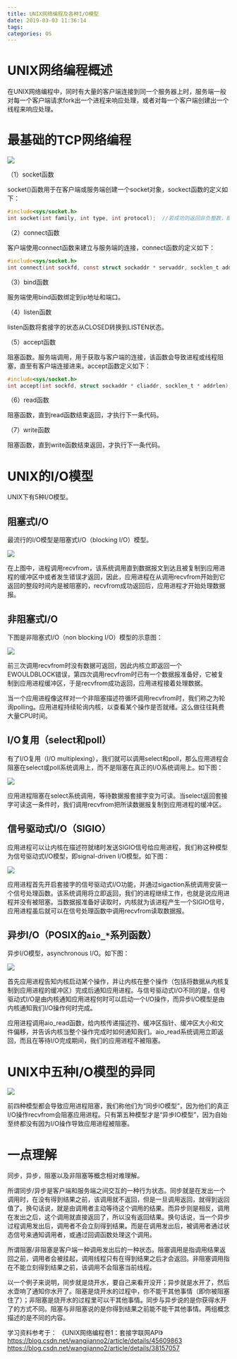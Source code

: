 ```yaml
---
title: UNIX网络编程及各种I/O模型
date: 2019-03-03 11:36:14
tags:
categories: OS
---
```


# UNIX网络编程概述

在UNIX网络编程中，同时有大量的客户端连接到同一个服务器上时，服务端一般对每一个客户端请求fork出一个进程来响应处理，或者对每一个客户端创建出一个线程来响应处理。

# 最基础的TCP网络编程

![](/images/unix_io_1_1.png)

（1）socket函数

socket()函数用于在客户端或服务端创建一个socket对象，sockect函数的定义如下：

```c
#include<sys/socket.h>
int socket(int family, int type, int protocol);  //若成功则返回非负整数，即为socket的文件描述符fd。若失败则返回-1
```

（2）connect函数

客户端使用connect函数来建立与服务端的连接，connect函数的定义如下：

```c
#include<sys/socket.h>
int connect(int sockfd, const struct sockaddr * servaddr, socklen_t addrlen);  //若成功则返回0，若失败则返回-1
```

（3）bind函数

服务端使用bind函数绑定到ip地址和端口。

（4）listen函数

listen函数将套接字的状态从CLOSED转换到LISTEN状态。

（5）accept函数

阻塞函数。服务端调用，用于获取与客户端的连接，该函数会导致进程或线程阻塞，直至有客户端连接进来。accept函数定义如下：

```c
#include<sys/socket.h>
int accept(int sockfd, struct sockaddr * cliaddr, socklen_t * addrlen);  //若accept成功，则返回一个全新的文件描述符，代表着与客户端的网络连接
```

（6）read函数

阻塞函数，直到read函数结束返回，才执行下一条代码。

（7）write函数

阻塞函数，直到write函数结束返回，才执行下一条代码。

# UNIX的I/O模型

UNIX下有5种I/O模型。

## 阻塞式I/O

最流行的I/O模型是阻塞式I/O（blocking I/O）模型。

![](/images/unix_io_1_2.png)

在上图中，进程调用recvfrom，该系统调用直到数据报文到达且被复制到应用进程的缓冲区中或者发生错误才返回，因此，应用进程在从调用recvfrom开始到它返回的整段时间内是被阻塞的，recvfrom成功返回后，应用进程才开始处理数据报。

## 非阻塞式I/O

下图是非阻塞式I/O（non blocking I/O）模型的示意图：

![](/images/unix_io_1_3.png)

前三次调用recvfrom时没有数据可返回，因此内核立即返回一个EWOULDBLOCK错误，第四次调用recvfrom时已有一个数据报准备好，它被复制到应用进程缓冲区，于是recvfrom成功返回，应用进程接着处理数据。

当一个应用进程像这样对一个非阻塞描述符循环调用recvfrom时，我们称之为轮询polling。应用进程持续轮询内核，以查看某个操作是否就绪。这么做往往耗费大量CPU时间。

## I/O复用（select和poll）

有了I/O复用（I/O multiplexing），我们就可以调用select和poll，那么应用进程会阻塞在select或poll系统调用上，而不是阻塞在真正的I/O系统调用上。如下图：

![](/images/unix_io_1_4.png)

应用进程阻塞在select系统调用，等待数据报套接字变为可读。当select返回套接字可读这一条件时，我们调用recvfrom把所读数据报复制到应用进程的缓冲区。

## 信号驱动式I/O（SIGIO）

应用进程可以让内核在描述符就绪时发送SIGIO信号给应用进程，我们称这种模型为信号驱动式I/O模型，即signal-driven I/O模型。如下图：

![](/images/unix_io_1_5.png)

应用进程首先开启套接字的信号驱动式I/O功能，并通过sigaction系统调用安装一个信号处理函数。该系统调用将立即返回，我们的进程继续工作，也就是说应用进程并没有被阻塞。当数据报准备好读取时，内核就为该进程产生一个SIGIO信号，应用进程虽后就可以在信号处理函数中调用recvfrom读取数据报。

## 异步I/O（POSIX的`aio_*`系列函数）

异步I/O模型，asynchronous I/O。如下图：

![](/images/unix_io_1_6.png)

首先应用进程告知内核启动某个操作，并让内核在整个操作（包括将数据从内核复制到应用进程的缓冲区）完成后通知应用进程。与信号驱动式I/O不同的是，信号驱动式I/O是由内核通知应用进程何时可以启动一个I/O操作，而异步I/O模型是由内核通知我们I/O操作何时完成。

应用进程调用aio_read函数，给内核传递描述符、缓冲区指针、缓冲区大小和文件偏移，并告诉内核当整个操作完成时如何通知我们。aio_read系统调用立即返回，而且在等待I/O完成期间，我们的应用进程不被阻塞。

# UNIX中五种I/O模型的异同

![](/images/unix_io_1_7.png)

前四种模型都会导致应用进程阻塞，我们称他们为“同步IO模型”，因为他们的真正I/O操作recvfrom会阻塞应用进程。只有第五种模型才是“异步IO模型”，因为自始至终都没有因为I/O操作导致应用进程被阻塞。

# 一点理解

同步，异步，阻塞以及非阻塞等概念相对难理解。

所谓同步/异步是客户端和服务端之间交互的一种行为状态。同步就是在发出一个调用时，在没有得到结果之前，该调用就不返回，但是一旦调用返回，就得到返回值了。换句话说，就是由调用者主动等待这个调用的结果。而异步则是相反，调用在发出之后，这个调用就直接返回了，所以没有返回结果。换句话说，当一个异步过程调用发出后，调用者不会立刻得到结果。而是在调用发出后，被调用者通过状态信号来通知调用者，或通过回调函数处理这个调用。

所谓阻塞/非阻塞是客户端一种调用发出后的一种状态。阻塞调用是指调用结果返回之前，调用者会被挂起，调用线程只有在得到结果之后才会返回。非阻塞调用指在不能立刻得到结果之前，该调用不会阻塞当前线程。

以一个例子来说明，同步就是烧开水，要自己来看开没开；异步就是水开了，然后水壶响了通知你水开了。阻塞是烧开水的过程中，你不能干其他事情（即你被阻塞住了）；非阻塞是烧开水的过程里可以干其他事情。同步与异步说的是你获得水开了的方式不同。阻塞与非阻塞说的是你得到结果之前能不能干其他事情。两组概念描述的是不同的内容。

学习资料参考于：
《UNIX网络编程卷1：套接字联网API》
https://blog.csdn.net/wangjianno2/article/details/45609863
https://blog.csdn.net/wangjianno2/article/details/38157057
